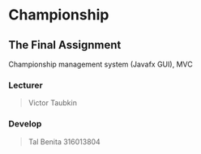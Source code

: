 
# Championship

## The Final Assignment 
Championship management system (Javafx GUI), MVC

### Lecturer 
> Victor Taubkin 

### Develop
> Tal Benita 316013804
